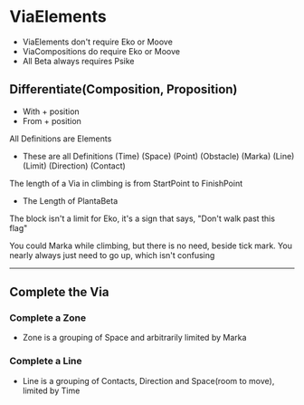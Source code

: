 # ViaElements

- ViaElements don't require Eko or Moove
- ViaCompositions do require Eko or Moove
- All Beta always requires Psike

## Differentiate(Composition, Proposition)

- With + position
- From + position

All Definitions are Elements

- These are all Definitions
    (Time)
    (Space)
    (Point)
    (Obstacle)
    (Marka)
    (Line)
    (Limit)
    (Direction)
    (Contact)

The length of a Via in climbing is from StartPoint to FinishPoint

- The Length of PlantaBeta

The block isn't a limit for Eko, it's a sign that says, "Don't walk past this flag"

You could Marka while climbing, but there is no need, beside tick mark. You nearly always just need to go up, which isn't confusing

---

## Complete the Via

### Complete a Zone

- Zone is a grouping of Space and arbitrarily limited by Marka

### Complete a Line

- Line is a grouping of Contacts, Direction and Space(room to move), limited by Time